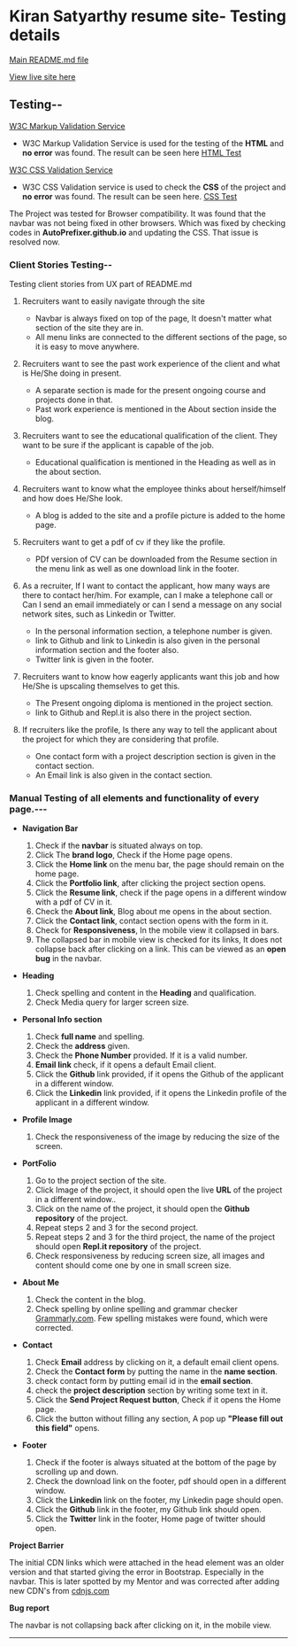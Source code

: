 # Kiran Satyarthy resume site- Testing details

[Main README.md file](README.md)

[View live site here](https://kiran6248.github.io/MS1-KiranResume/index.html)

## Testing--

  [W3C Markup Validation Service](https://validator.w3.org/)

  * W3C Markup Validation Service is used for the testing of the **HTML** and **no error** was found. The result can be seen here [HTML Test](assets/docs/html-test.JPG)

  [W3C CSS Validation Service](https://jigsaw.w3.org/css-validator/)

* W3C CSS Validation service is used to check the **CSS** of the project and **no error** was found. The result can be seen here. [CSS Test](assets/docs/css-test.JPG)

 The Project was tested for Browser compatibility. It was found that the navbar was not being fixed in other browsers. Which was fixed by checking codes in **AutoPrefixer.github.io** and updating 
the CSS. That issue is resolved now.

### **Client Stories Testing**--

Testing client stories from UX part of README.md 

1. Recruiters want to easily navigate through the site 
    * Navbar is always fixed on top of the page, It doesn't matter what section of the site they are in.
    * All menu links are connected to the different sections of the page, so it is easy to move anywhere.

2. Recruiters want to see the past work experience of the client and what is He/She doing in present.
    * A separate section is made for the present ongoing course and projects done in that.
    * Past work experience is mentioned in the About section inside the blog.

3. Recruiters want to see the educational qualification of the client. They want to be sure if the applicant is capable of the job.
    * Educational qualification is mentioned in the Heading as well as in the about section.   

4. Recruiters want to know what the employee thinks about herself/himself and how does He/She look.
    * A blog is added to the site and a profile picture is added to the home page.

5. Recruiters want to get a pdf of cv if they like the profile.
    * PDf version of CV can be downloaded from the Resume section in the menu link as well as one download link in the footer.

6. As a recruiter, If I want to contact the applicant, how many ways are there to contact her/him. For example, can I make a telephone call or Can I send an 
 email immediately or can I send a message on any social network sites, such as Linkedin or Twitter.
    * In the personal information section, a telephone number is given. 
    * link to Github and link to Linkedin is also given in the personal information section and the footer also.
    * Twitter link is given in the footer.

7. Recruiters want to know how eagerly applicants want this job and how He/She is upscaling themselves to get this.
    * The Present ongoing diploma is mentioned in the project section.
    * link to Github and Repl.it is also there in the project section.

8. If recruiters like the profile, Is there any way to tell the applicant about the project for which they are considering that profile.
    * One contact form with a project description section is given in the contact section.
    * An Email link is also given in the contact section.    


 


### **Manual Testing of all elements and functionality of every page.**---
* **Navigation Bar**
    
    1. Check if the **navbar** is situated always on top.
    2. Click The **brand logo**, Check if the Home page opens.
    3. Click the **Home link** on the menu bar, the page should remain on the home page.
    4. Click the **Portfolio link**, after clicking the project section opens.
    5. Click the **Resume link**, check if the page opens in a different window with a pdf of CV in it.
    6. Check the **About link**, Blog about me opens in the about section.
    7. Click the **Contact link**, contact section opens with the form in it.
    8. Check for **Responsiveness**, In the mobile view it collapsed in bars.
    9. The collapsed bar in mobile view is checked for its links, It does not collapse back after clicking on a link. This can be viewed as an **open bug** in the navbar.

* **Heading**

    1. Check spelling and content in the **Heading** and qualification.
    2. Check Media query for larger screen size.

* **Personal Info section**

    1. Check **full name** and spelling.
    2. Check the **address** given.
    3. Check the **Phone Number** provided. If it is a valid number.
    4. **Email link** check, if it opens a default Email client.
    5. Click the  **Github** link provided, if it opens the Github of the applicant in a different window.
    6. Click the **Linkedin** link provided, if it opens the Linkedin profile of the applicant in a different window.

* **Profile Image**

    1. Check the responsiveness of the image by reducing the size of the screen.

* **PortFolio**

    1. Go to the project section of the site.
    2. Click Image of the project, it should open the live **URL** of the project in a different window..
    3. Click on the name of the project, it should open the **Github repository** of the project.
    4. Repeat steps 2 and 3 for the second project.
    5. Repeat steps 2 and 3 for the third project, the name of the project should open **Repl.it repository** of the project.
    6. Check responsiveness by reducing screen size, all images and content should come one by one in small screen size.

* **About Me**

    1. Check the content in the blog.
    2. Check spelling by online spelling and grammar checker [Grammarly.com](https://app.grammarly.com/).
    Few spelling mistakes were found, which were corrected.

* **Contact**

    1. Check **Email** address by clicking on it, a default email client opens.
    2. Check the **Contact form** by putting the name in the **name section**.
    3. check contact form by putting email id in the **email section**.
    4. check the **project description** section by writing some text in it.
    5. Click the **Send Project Request button**, Check if it opens the Home page.
    6. Click the button without filling any section, A pop up **"Please fill out this field"** opens.

* **Footer**

    1. Check if the footer is always situated at the bottom of the page by scrolling up and down.
    2. Check the download link on the footer, pdf should open in a different window.
    3. Click the **Linkedin** link on the footer, my Linkedin page should open.
    4. Click the **Github** link in the footer, my Github link should open.
    5. Click the **Twitter** link in the footer, Home page of twitter should open.


**Project Barrier**

 The initial CDN links which were attached in the head element was an older version and that started giving the error in Bootstrap. Especially in the navbar. This is later spotted by my Mentor 
 and was corrected after adding new CDN's from [cdnjs.com](https://cdnjs.com/)

**Bug report**

The navbar is not collapsing back after clicking on it, in the mobile view.
***